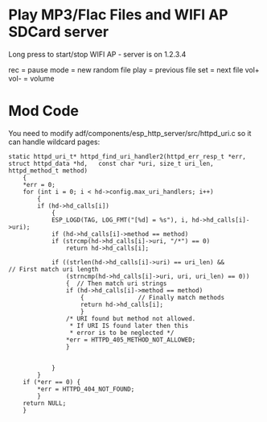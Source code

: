 # Play MP3/Flac Files and WIFI AP SDCard server

Long press to start/stop WIFI AP - server is on 1.2.3.4

rec = pause
mode = new random file
play = previous file
set = next file
vol+ vol- = volume




# Mod Code

You need to modify adf/components/esp_http_server/src/httpd_uri.c so it can handle wildcard pages:

```
static httpd_uri_t* httpd_find_uri_handler2(httpd_err_resp_t *err, struct httpd_data *hd,   const char *uri, size_t uri_len,   httpd_method_t method)
    {
    *err = 0;
    for (int i = 0; i < hd->config.max_uri_handlers; i++)
        {
        if (hd->hd_calls[i])
            {
            ESP_LOGD(TAG, LOG_FMT("[%d] = %s"), i, hd->hd_calls[i]->uri);
            if (hd->hd_calls[i]->method == method)
            if (strcmp(hd->hd_calls[i]->uri, "/*") == 0)
                return hd->hd_calls[i];
                
            if ((strlen(hd->hd_calls[i]->uri) == uri_len) &&            // First match uri length
                (strncmp(hd->hd_calls[i]->uri, uri, uri_len) == 0))
                {  // Then match uri strings
                if (hd->hd_calls[i]->method == method)
                    {               // Finally match methods
                    return hd->hd_calls[i];
                    }
                /* URI found but method not allowed.
                 * If URI IS found later then this
                 * error is to be neglected */
                *err = HTTPD_405_METHOD_NOT_ALLOWED;
                }
                
                
            }
        }
    if (*err == 0) {
        *err = HTTPD_404_NOT_FOUND;
        }
    return NULL;
    }
```
